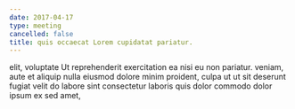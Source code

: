 ```yaml
---
date: 2017-04-17
type: meeting
cancelled: false
title: quis occaecat Lorem cupidatat pariatur.
---
```

elit, voluptate Ut reprehenderit exercitation ea nisi eu non pariatur. veniam, aute et aliquip nulla eiusmod dolore minim proident, culpa ut ut sit deserunt fugiat velit do labore sint consectetur laboris quis dolor commodo dolor ipsum ex sed amet,